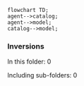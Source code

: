 <!---
Generated by https://github.com/polina-c/layerlens
Dependencies that create loops (inversions) are marked with `!`.
-->

```mermaid
flowchart TD;
agent-->catalog;
agent-->model;
catalog-->model;
```

### Inversions
In this folder: 0

Including sub-folders: 0

